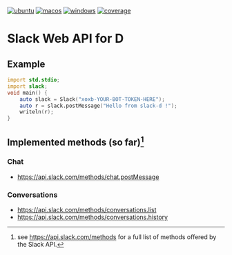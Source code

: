 [![ubuntu](https://github.com/sinisa-susnjar/slack-d/actions/workflows/ubuntu.yml/badge.svg)](https://github.com/sinisa-susnjar/slack-d/actions/workflows/ubuntu.yml) [![macos](https://github.com/sinisa-susnjar/slack-d/actions/workflows/macos.yml/badge.svg)](https://github.com/sinisa-susnjar/slack-d/actions/workflows/macos.yml) [![windows](https://github.com/sinisa-susnjar/slack-d/actions/workflows/windows.yml/badge.svg)](https://github.com/sinisa-susnjar/slack-d/actions/workflows/windows.yml) [![coverage](https://codecov.io/gh/sinisa-susnjar/slack-d/branch/main/graph/badge.svg?token=8IJIAOGVRZ)](https://codecov.io/gh/sinisa-susnjar/slack-d)

# Slack Web API for D

## Example

```d
import std.stdio;
import slack;
void main() {
	auto slack = Slack("xoxb-YOUR-BOT-TOKEN-HERE");
	auto r = slack.postMessage("Hello from slack-d !");
	writeln(r);
}
```

## Implemented methods (so far)[^1]

### Chat

* https://api.slack.com/methods/chat.postMessage

### Conversations

* https://api.slack.com/methods/conversations.list
* https://api.slack.com/methods/conversations.history

[^1]: see https://api.slack.com/methods for a full list of methods offered by the Slack API.
